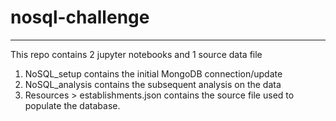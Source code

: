 # nosql-challenge
---
This repo contains 2 jupyter notebooks and 1 source data file
1. NoSQL_setup contains the initial MongoDB connection/update
2. NoSQL_analysis contains the subsequent analysis on the data
3. Resources > establishments.json contains the source file used to populate the database.
